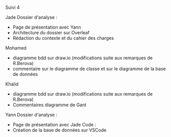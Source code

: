 Suivi 4

Jade
Dossier d'analyse : 
- Page de présentation avec Yann
- Architecture du dossier sur Overleaf
- Rédaction du contexte et du cahier des charges

Mohamed
- diagramme bdd sur draw.io (modifications suite aux remarques de R.Berova)
- commentaire sur le diagramme de classe et sur le diagramme de la base de données
  
Khalid
- diagramme bdd sur draw.io (modifications suite aux remarques de R.Berova)
- Commentaires diagramme de Gant

Yann
Dossier d'analyse : 
- Page de présentation avec Jade
Code :
- Création de la base de données sur VSCode 
